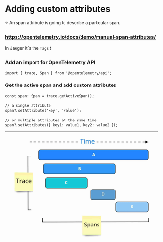# Adding custom attributes

⭐ An span attribute is going to describe a particular span.

### https://opentelemetry.io/docs/demo/manual-span-attributes/

In Jaeger it´s the ``Tags`` ❗

### Add an import for OpenTelemetry API
```
import { trace, Span } from '@opentelemetry/api';
```

### Get the active span and add custom attributes
```
const span: Span = trace.getActiveSpan();

// a single attribute
span?.setAttribute('key', 'value');

// or multiple attributes at the same time
span?.setAttributes({ key1: value1, key2: value2 });
```

---

![trace-spans.web](assets/trace-spans.webp)

